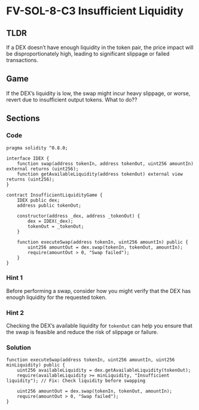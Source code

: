 # FV-SOL-8-C3 Insufficient Liquidity

## TLDR

If a DEX doesn’t have enough liquidity in the token pair, the price impact will be disproportionately high, leading to significant slippage or failed transactions.

## Game

If the DEX’s liquidity is low, the swap might incur heavy slippage, or worse, revert due to insufficient output tokens. What to do??

## Sections
### Code
```solidity
pragma solidity ^0.8.0;

interface IDEX {
    function swap(address tokenIn, address tokenOut, uint256 amountIn) external returns (uint256);
    function getAvailableLiquidity(address tokenOut) external view returns (uint256);
}

contract InsufficientLiquidityGame {
    IDEX public dex;
    address public tokenOut;

    constructor(address _dex, address _tokenOut) {
        dex = IDEX(_dex);
        tokenOut = _tokenOut;
    }

    function executeSwap(address tokenIn, uint256 amountIn) public {
        uint256 amountOut = dex.swap(tokenIn, tokenOut, amountIn);
        require(amountOut > 0, "Swap failed");
    }
}

```


### Hint 1
Before performing a swap, consider how you might verify that the DEX has enough liquidity for the requested token.


### Hint 2
Checking the DEX’s available liquidity for `tokenOut` can help you ensure that the swap is feasible and reduce the risk of slippage or failure.


### Solution
```solidity
function executeSwap(address tokenIn, uint256 amountIn, uint256 minLiquidity) public {
    uint256 availableLiquidity = dex.getAvailableLiquidity(tokenOut);
    require(availableLiquidity >= minLiquidity, "Insufficient liquidity"); // Fix: Check liquidity before swapping

    uint256 amountOut = dex.swap(tokenIn, tokenOut, amountIn);
    require(amountOut > 0, "Swap failed");
}
```


